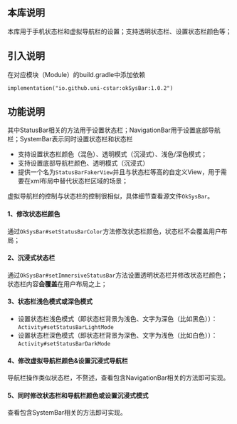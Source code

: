 ## 本库说明
本库用于手机状态栏和虚拟导航栏的设置；支持透明状态栏、设置状态栏颜色等；

## 引入说明
在对应模块（Module）的build.gradle中添加依赖
```
implementation("io.github.uni-cstar:okSysBar:1.0.2")
```

## 功能说明
其中StatusBar相关的方法用于设置状态栏；NavigationBar用于设置底部导航栏；SystemBar表示同时设置状态栏和状态栏

- 支持设置状态栏颜色（混色）、透明模式（沉浸式）、浅色/深色模式；
- 支持设置底部导航栏颜色、透明模式（沉浸式）
- 提供一个名为`StatusBarFakerView`并且与状态栏等高的自定义View，用于需要在xml布局中替代状态栏区域的场景；

虚拟导航栏的控制与状态栏的控制很相似，具体细节查看源文件`OkSysBar`。

#### 1、修改状态栏颜色
通过`OkSysBar#setStatusBarColor`方法修改状态栏颜色，状态栏不会覆盖用户布局；

#### 2、沉浸式状态栏
通过`OkSysBar#setImmersiveStatusBar`方法设置透明状态栏并修改状态栏颜色；状态栏内容**会覆盖**在用户布局之上；

#### 3、状态栏浅色模式或深色模式
- 设置状态栏浅色模式（即状态栏背景为浅色、文字为深色（比如黑色））：`Activity#setStatusBarLightMode`
- 设置状态栏深色模式（即状态栏背景为深色、文字为浅色（比如白色））：`Activity#setStatusBarDarkMode`

#### 4、修改虚拟导航栏颜色&设置沉浸式导航栏
导航栏操作类似状态栏，不赘述，查看包含NavigationBar相关的方法即可实现。

#### 5、同时修改状态栏和导航栏颜色或设置沉浸式模式
查看包含SystemBar相关的方法即可实现。